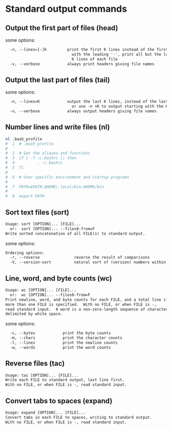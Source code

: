 # Standard output commands

## Output the first part of files (head)

some options:

```txt
  -n, --lines=[-]K         print the first K lines instead of the first 10;
                             with the leading '-', print all but the last
                             K lines of each file
  -v, --verbose            always print headers giving file names
```

## Output the last part of files (tail)

some options:

```txt
  -n, --lines=K            output the last K lines, instead of the last 10;
                             or use -n +K to output starting with the Kth
  -v, --verbose            always output headers giving file names
```

## Number lines and write files (nl)

```bash
nl .bash_profile
#  1  # .bash_profile
#
#  2  # Get the aliases and functions
#  3  if [ -f ~/.bashrc ]; then
#  4          . ~/.bashrc
#  5  fi
#
#  6  # User specific environment and startup programs
#
#  7  PATH=$PATH:$HOME/.local/bin:$HOME/bin
#
#  8  export PATH
```

## Sort text files (sort)

```txt
Usage: sort [OPTION]... [FILE]...
  or:  sort [OPTION]... --files0-from=F
Write sorted concatenation of all FILE(s) to standard output.
```

some options:

```txt
Ordering options:
  -r, --reverse               reverse the result of comparisons
  -V, --version-sort          natural sort of (version) numbers within text
```

## Line, word, and byte counts (wc)

```txt
Usage: wc [OPTION]... [FILE]...
  or:  wc [OPTION]... --files0-from=F
Print newline, word, and byte counts for each FILE, and a total line if
more than one FILE is specified.  With no FILE, or when FILE is -,
read standard input.  A word is a non-zero-length sequence of characters
delimited by white space.
```

some options:

```txt
  -c, --bytes            print the byte counts
  -m, --chars            print the character counts
  -l, --lines            print the newline counts
  -w, --words            print the word counts
```

## Reverse files (tac)

```txt
Usage: tac [OPTION]... [FILE]...
Write each FILE to standard output, last line first.
With no FILE, or when FILE is -, read standard input.
```

## Convert tabs to spaces (expand)

```txt
Usage: expand [OPTION]... [FILE]...
Convert tabs in each FILE to spaces, writing to standard output.
With no FILE, or when FILE is -, read standard input.
```
